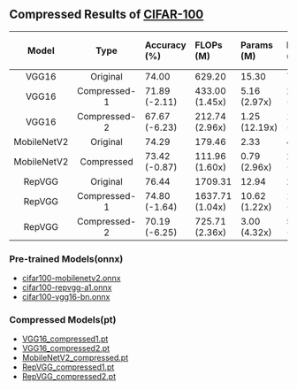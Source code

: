 ## Compressed Results of [CIFAR-100](https://www.cs.toronto.edu/~kriz/cifar.html)

<!-- We provide the compressed results of following models in the [Best Practices](https://github.com/Nota-NetsPresso/NetsPresso-Model-Compressor-ModelZoo/tree/main/best_practices#cifar100-models-1). -->
|Model|Type|Accuracy (%)|FLOPs (M)|Params (M)|Latency (ms)|Model Size (MB)|
|:---:|:---:|:---|:---|:---|:---|:---|
|VGG16|Original|74.00|629.20|15.30|71.65|59.91|
|VGG16|Compressed-1|71.89 (-2.11)|433.00 (1.45x)|5.16 (2.97x)|24.52 (2.91x)|20.19 (2.97x)|
|VGG16|Compressed-2|67.67 (-6.23)|212.74 (2.96x)|1.25 (12.19x)|11.34 (6.32x)|4.90 (12.23x)|
|MobileNetV2|Original|74.29|179.46|2.33|46.26|9.36|
|MobileNetV2|Compressed|73.42 (-0.87)|111.96 (1.60x)|0.79 (2.96x)|24.50 (1.89x)|3.33 (2.81x)|
|RepVGG|Original|76.44|1709.31|12.94|248.10|51.09|
|RepVGG|Compressed-1|74.80 (-1.64)|1637.71 (1.04x)|10.62 (1.22x)|113.35 (2.19x)|41.74 (1.22x)|
|RepVGG|Compressed-2|70.19 (-6.25)|725.71 (2.36x)|3.00 (4.32x)|51.69 (4.80x)|11.62 (4.40x)|


### Pre-trained Models(onnx)

- [cifar100-mobilenetv2.onnx](https://netspresso-compression-toolkit-public.s3.ap-northeast-2.amazonaws.com/model_zoo/torch/cifar100/pretrained/cifar100_mobilenetv2_x1_0.onnx)
- [cifar100-repvgg-a1.onnx](https://netspresso-compression-toolkit-public.s3.ap-northeast-2.amazonaws.com/model_zoo/torch/cifar100/pretrained/cifar100_repvgg_a1.onnx)
- [cifar100-vgg16-bn.onnx](https://netspresso-compression-toolkit-public.s3.ap-northeast-2.amazonaws.com/model_zoo/torch/cifar100/pretrained/cifar100_vgg16_bn.onnx)

### Compressed Models(pt)
- [VGG16_compressed1.pt](https://netspresso-compression-toolkit-public.s3.ap-northeast-2.amazonaws.com/model_zoo/torch/cifar100/compressed/VGG16_compressed1.pt)
- [VGG16_compressed2.pt](https://netspresso-compression-toolkit-public.s3.ap-northeast-2.amazonaws.com/model_zoo/torch/cifar100/compressed/VGG16_compressed2.pt)
- [MobileNetV2_compressed.pt](https://netspresso-compression-toolkit-public.s3.ap-northeast-2.amazonaws.com/model_zoo/torch/cifar100/compressed/MobileNetV2_compressed.pt)
- [RepVGG_compressed1.pt](https://netspresso-compression-toolkit-public.s3.ap-northeast-2.amazonaws.com/model_zoo/torch/cifar100/compressed/RepVGG_compressed1.pt)
- [RepVGG_compressed2.pt](https://netspresso-compression-toolkit-public.s3.ap-northeast-2.amazonaws.com/model_zoo/torch/cifar100/compressed/RepVGG_compressed2.pt)
